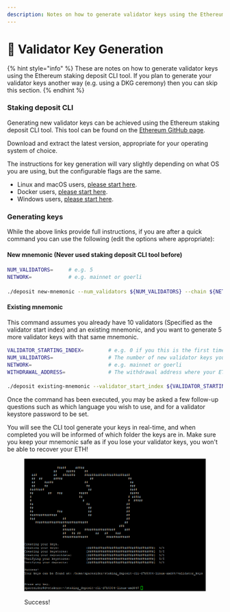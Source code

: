 ```yaml
---
description: Notes on how to generate validator keys using the Ethereum CLI tool.
---
```


# 🔑 Validator Key Generation

{% hint style="info" %}
These are notes on how to generate validator keys using the Ethereum staking deposit CLI tool. If you plan to generate your validator keys another way (e.g. using a DKG ceremony) then you can skip this section.
{% endhint %}

### Staking deposit CLI

Generating new validator keys can be achieved using the Ethereum staking deposit CLI tool. This tool can be found on the [Ethereum GitHub page](https://github.com/ethereum/staking-deposit-cli).&#x20;

Download and extract the latest version, appropriate for your operating system of choice.

The instructions for key generation will vary slightly depending on what OS you are using, but the configurable flags are the same.

* Linux and macOS users, [please start here](https://github.com/ethereum/staking-deposit-cli#tutorial-for-users).
* Docker users, [please start here](https://github.com/ethereum/staking-deposit-cli#option-4-use-docker-image).
* Windows users, [please start here](https://github.com/ethereum/staking-deposit-cli#tutorial-for-users).

### Generating keys

While the above links provide full instructions, if you are after a quick command you can use the following (edit the options where appropriate):

#### New mnemonic (Never used staking deposit CLI tool before)

```bash
NUM_VALIDATORS=     # e.g. 5
NETWORK=            # e.g. mainnet or goerli

./deposit new-mnemonic --num_validators ${NUM_VALIDATORS} --chain ${NETWORK}
```

#### Existing mnemonic

This command assumes you already have 10 validators (Specified as the validator start index) and an existing mnemonic, and you want to generate 5 more validator keys with that same mnemonic.

```bash
VALIDATOR_STARTING_INDEX=        # e.g. 0 if you this is the first time creating keys with this mnemonic
NUM_VALIDATORS=                  # The number of new validator keys you want to generate
NETWORK=                         # e.g. mainnet or goerli
WITHDRAWAL_ADDRESS=              # The withdrawal address where your ETH will be returned to after exiting the validators in the future

./deposit existing-mnemonic --validator_start_index ${VALIDATOR_STARTING_INDEX} --num_validators ${NUM_VALIDATORS} --chain ${NETWORK} --execution_address ${WITHDRAWAL_ADDRESS}
```

Once the command has been executed, you may be asked a few follow-up questions such as which language you wish to use, and for a validator keystore password to be set.

You will see the CLI tool generate your keys in real-time, and when completed you will be informed of which folder the keys are in. Make sure you keep your mnemonic safe as if you lose your validator keys, you won't be able to recover your ETH!

<figure><img src="../.gitbook/assets/image (20).png" alt=""><figcaption><p>Success!</p></figcaption></figure>
